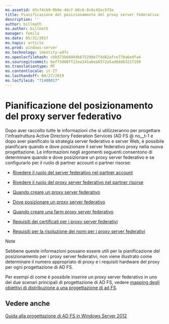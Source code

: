 ```yaml
---
ms.assetid: d3cf4cb9-9b9e-4dcf-b6c6-8c6c42ec5f3e
title: Pianificazione del posizionamento del proxy server federativo
description: ''
author: billmath
ms.author: billmath
manager: femila
ms.date: 05/31/2017
ms.topic: article
ms.prod: windows-server
ms.technology: identity-adfs
ms.openlocfilehash: cbb573b60404b67529de7f4d82afce770a6e4fa4
ms.sourcegitcommit: 6aff3d88ff22ea141a6ea6572a5ad8dd6321f199
ms.translationtype: MT
ms.contentlocale: it-IT
ms.lasthandoff: 09/27/2019
ms.locfileid: "71408017"
---
```

# <a name="planning-federation-server-proxy-placement"></a>Pianificazione del posizionamento del proxy server federativo

Dopo aver raccolto tutte le informazioni che si utilizzeranno per progettare l'infrastruttura Active Directory Federation Services \(AD FS @ no__t-1 e dopo aver pianificato la strategia server federativo e server Web, è possibile pianificare quando e dove posizionare il server federativo proxy nella nuova progettazione. Le informazioni negli argomenti seguenti consentono di determinare quando e dove posizionare un proxy server federativo e se configurarlo per il ruolo di partner account o partner risorse:  
  
-   [Rivedere il ruolo del server federativo nel partner account](Review-the-Role-of-the-Federation-Server-in-the-Account-Partner.md)  
  
-   [Rivedere il ruolo del proxy server federativo nel partner risorse](Review-the-Role-of-the-Federation-Server-Proxy-in-the-Resource-Partner.md)  
  
-   [Quando creare un proxy server federativo](When-to-Create-a-Federation-Server-Proxy.md)  
  
-   [Dove posizionare un proxy server federativo](Where-to-Place-a-Federation-Server-Proxy.md)  
  
-   [Quando creare una farm proxy server federativo](When-to-Create-a-Federation-Server-Proxy-Farm.md)  
  
-   [Requisiti dei certificati per i proxy server federativi](Certificate-Requirements-for-Federation-Server-Proxies.md)  
  
-   [Requisiti per la risoluzione dei nomi per i proxy server federativi](Name-Resolution-Requirements-for-Federation-Server-Proxies.md)  
  
> [!NOTE]  
> Sebbene queste informazioni possano essere utili per la pianificazione del posizionamento per i proxy server federativi, non viene illustrato come determinare il numero appropriato di proxy e i requisiti hardware del proxy per ogni progettazione di AD FS.  
  
Per esempi di come è possibile inserire un proxy server federativo in uno dei due scenari principali di progettazione di AD FS, vedere [mapping degli obiettivi di distribuzione a una progettazione di ad FS](Mapping-Your-Deployment-Goals-to-an-AD-FS-Design.md).  

## <a name="see-also"></a>Vedere anche
[Guida alla progettazione di AD FS in Windows Server 2012](AD-FS-Design-Guide-in-Windows-Server-2012.md)
  

